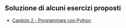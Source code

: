 ## Soluzione di alcuni esercizi proposti 

- [Capitolo 2 - Programmare con Python](https://fondinfo.github.io/soluzioni/sol_cap-02.pdf)


